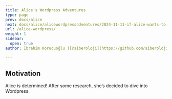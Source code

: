 ```yaml
---
title: Alice's Wordpress Adventures
type: page
prev: docs/alice
next: docs/alice/alicewordpressadventures/2024-11-11-if-alice-wants-to-write-blog-posts
url: /alice-wordpress/
weight: 1
sidebar:
  open: true
author: İbrahim Korucuoğlu ([@siberoloji](https://github.com/siberoloji))

---
```


## Motivation

Alice is determined! After some research, she’s decided to dive into Wordpress.
